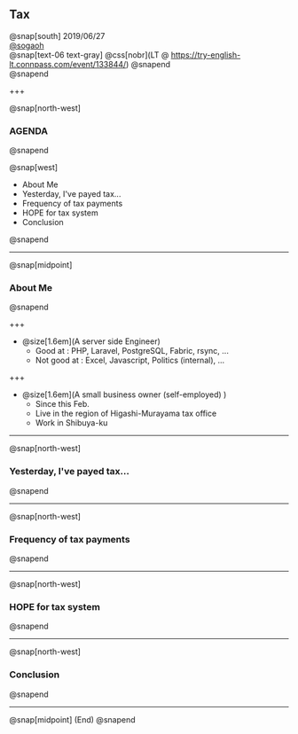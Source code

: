 ## Tax

@snap[south]
2019/06/27  
[@sogaoh](http://twitter.com/sogaoh)
<br>
@snap[text-06 text-gray]
@css[nobr](LT @ https://try-english-lt.connpass.com/event/133844/)
@snapend
<br>
@snapend

+++

@snap[north-west]
### AGENDA
@snapend

@snap[west]
<ul>
<li>About Me</li>
<li>Yesterday, I've payed tax...</li>
<li>Frequency of tax payments</li>
<li>HOPE for tax system</li>
<li>Conclusion</li>
</ul>
@snapend


---

@snap[midpoint]
### About Me
@snapend

+++ 

- @size[1.6em](A server side Engineer)
    - Good at : PHP, Laravel, PostgreSQL, Fabric, rsync, ...
    - Not good at : Excel, Javascript, Politics (internal), ...

+++ 

- @size[1.6em](A small business owner \(self-employed\) )
    - Since this Feb.
    - Live in the region of Higashi-Murayama tax office
    - Work in Shibuya-ku

---

@snap[north-west]
### Yesterday, I've payed tax...
@snapend

---

@snap[north-west]
### Frequency of tax payments
@snapend

---

@snap[north-west]
### HOPE for tax system
@snapend

---

@snap[north-west]
### Conclusion
@snapend

---

@snap[midpoint]
(End)
@snapend
